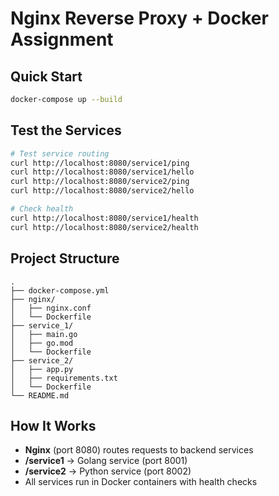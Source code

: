 # Nginx Reverse Proxy + Docker Assignment

## Quick Start

```bash
docker-compose up --build
```

## Test the Services

```bash
# Test service routing
curl http://localhost:8080/service1/ping
curl http://localhost:8080/service1/hello
curl http://localhost:8080/service2/ping  
curl http://localhost:8080/service2/hello

# Check health
curl http://localhost:8080/service1/health
curl http://localhost:8080/service2/health
```

## Project Structure

```
.
├── docker-compose.yml
├── nginx/
│   ├── nginx.conf
│   └── Dockerfile
├── service_1/
│   ├── main.go
│   ├── go.mod
│   └── Dockerfile
├── service_2/
│   ├── app.py
│   ├── requirements.txt
│   └── Dockerfile
└── README.md
```

## How It Works

- **Nginx** (port 8080) routes requests to backend services
- **/service1** → Golang service (port 8001)
- **/service2** → Python service (port 8002)
- All services run in Docker containers with health checks
